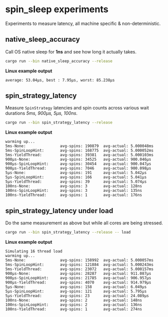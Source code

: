 # spin_sleep experiments
Experiments to measure latency, all machine specific & non-deterministic.

## native_sleep_accuracy
Call OS native sleep for **1ns** and see how long it actually takes.

```sh
cargo run --bin native_sleep_accuracy --release
```

**Linux example output**
```
average: 53.04µs, best : 7.95µs, worst: 85.238µs
```

## spin_strategy_latency
Measure `SpinStrategy` latencies and spin counts across various wait durations
_5ms, 900µs, 5µs, 100ns_.

```sh
cargo run --bin spin_strategy_latency --release
```

**Linux example output**
```
warming up...
5ms-None:               avg-spins: 190879  avg-actual: 5.000048ms
5ms-SpinLoopHint:       avg-spins: 168775  avg-actual: 5.000052ms
5ms-YieldThread:        avg-spins: 39381   avg-actual: 5.000103ms
900µs-None:             avg-spins: 34525   avg-actual: 900.046µs
900µs-SpinLoopHint:     avg-spins: 30454   avg-actual: 900.047µs
900µs-YieldThread:      avg-spins: 7046    avg-actual: 900.098µs
5µs-None:               avg-spins: 191     avg-actual: 5.042µs
5µs-SpinLoopHint:       avg-spins: 166     avg-actual: 5.041µs
5µs-YieldThread:        avg-spins: 39      avg-actual: 5.074µs
100ns-None:             avg-spins: 3       avg-actual: 128ns
100ns-SpinLoopHint:     avg-spins: 3       avg-actual: 135ns
100ns-YieldThread:      avg-spins: 1       avg-actual: 176ns
```

## spin_strategy_latency under load
Do the same measurement as above but while all cores are being stressed.

```sh
cargo run --bin spin_strategy_latency --release -- load
```

**Linux example output**
```
Simulating 16 thread load
warming up...
5ms-None:               avg-spins: 158992  avg-actual: 5.000057ms
5ms-SpinLoopHint:       avg-spins: 121884  avg-actual: 5.000243ms
5ms-YieldThread:        avg-spins: 23072   avg-actual: 5.000157ms
900µs-None:             avg-spins: 28287   avg-actual: 911.087µs
900µs-SpinLoopHint:     avg-spins: 21785   avg-actual: 906.957µs
900µs-YieldThread:      avg-spins: 4070    avg-actual: 914.979µs
5µs-None:               avg-spins: 158     avg-actual: 6.049µs
5µs-SpinLoopHint:       avg-spins: 121     avg-actual: 5.795µs
5µs-YieldThread:        avg-spins: 23      avg-actual: 24.089µs
100ns-None:             avg-spins: 2       avg-actual: 148ns
100ns-SpinLoopHint:     avg-spins: 2       avg-actual: 136ns
100ns-YieldThread:      avg-spins: 1       avg-actual: 274ns
```
